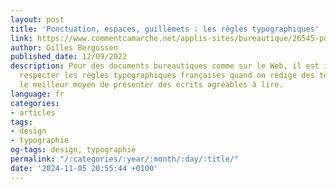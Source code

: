 ```yaml
---
layout: post
title: 'Ponctuation, espaces, guillemets : les règles typographiques'
link: https://www.commentcamarche.net/applis-sites/bureautique/26545-ponctuation-espaces-guillemets-les-regles-typographiques
author: Gilles Bergossen
published_date: 12/09/2022
description: Pour des documents bureautiques comme sur le Web, il est important de
  respecter les règles typographiques françaises quand on rédige des textes. C'est
  le meilleur moyen de présenter des écrits agréables à lire.
language: fr
categories:
- articles
tags:
- design
- typographie
og-tags: design, typographie
permalink: "/:categories/:year/:month/:day/:title/"
date: '2024-11-05 20:55:44 +0100'
---
```

